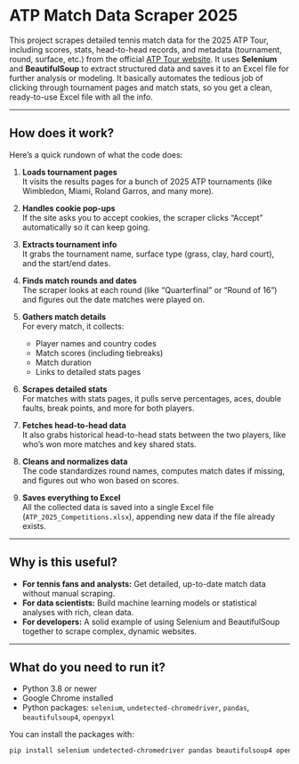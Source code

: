 # ATP Match Data Scraper 2025
This project scrapes detailed tennis match data for the 2025 ATP Tour, including scores, stats, head-to-head records, and metadata (tournament, round, surface, etc.) from the official [ATP Tour website](https://www.atptour.com). It uses **Selenium** and **BeautifulSoup** to extract structured data and saves it to an Excel file for further analysis or modeling. It basically automates the tedious job of clicking through tournament pages and match stats, so you get a clean, ready-to-use Excel file with all the info.

---

## How does it work?

Here’s a quick rundown of what the code does:

1. **Loads tournament pages**  
   It visits the results pages for a bunch of 2025 ATP tournaments (like Wimbledon, Miami, Roland Garros, and many more).

2. **Handles cookie pop-ups**  
   If the site asks you to accept cookies, the scraper clicks “Accept” automatically so it can keep going.

3. **Extracts tournament info**  
   It grabs the tournament name, surface type (grass, clay, hard court), and the start/end dates.

4. **Finds match rounds and dates**  
   The scraper looks at each round (like “Quarterfinal” or “Round of 16”) and figures out the date matches were played on.

5. **Gathers match details**  
   For every match, it collects:
   - Player names and country codes  
   - Match scores (including tiebreaks)  
   - Match duration  
   - Links to detailed stats pages

6. **Scrapes detailed stats**  
   For matches with stats pages, it pulls serve percentages, aces, double faults, break points, and more for both players.

7. **Fetches head-to-head data**  
   It also grabs historical head-to-head stats between the two players, like who’s won more matches and key shared stats.

8. **Cleans and normalizes data**  
   The code standardizes round names, computes match dates if missing, and figures out who won based on scores.

9. **Saves everything to Excel**  
   All the collected data is saved into a single Excel file (`ATP_2025_Competitions.xlsx`), appending new data if the file already exists.

---

## Why is this useful?

- **For tennis fans and analysts:** Get detailed, up-to-date match data without manual scraping.  
- **For data scientists:** Build machine learning models or statistical analyses with rich, clean data.  
- **For developers:** A solid example of using Selenium and BeautifulSoup together to scrape complex, dynamic websites.

---

## What do you need to run it?

- Python 3.8 or newer  
- Google Chrome installed  
- Python packages: `selenium`, `undetected-chromedriver`, `pandas`, `beautifulsoup4`, `openpyxl`

You can install the packages with:

```bash
pip install selenium undetected-chromedriver pandas beautifulsoup4 openpyxl

